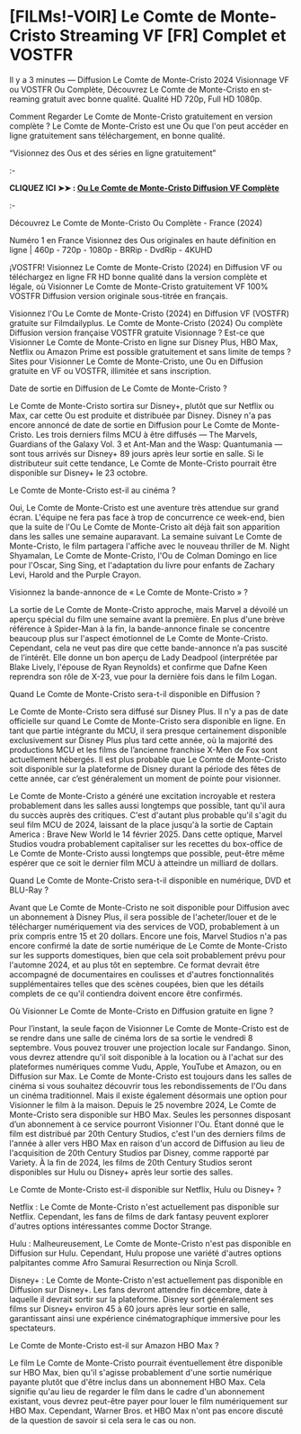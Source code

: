# [FILMs!-VOIR] Le Comte de Monte-Cristo Streaming VF [FR] Complet et VOSTFR
Il y a 3 minutes — Diffusion Le Comte de Monte-Cristo 2024 Visionnage VF ou VOSTFR Ou Complète, Découvrez Le Comte de Monte-Cristo en st-reaming gratuit avec bonne qualité. Qualité HD 720p, Full HD 1080p.

Comment Regarder Le Comte de Monte-Cristo gratuitement en version complète ? Le Comte de Monte-Cristo est une Ou que l'on peut accéder en ligne gratuitement sans téléchargement, en bonne qualité.

“Visionnez des Ous et des séries en ligne gratuitement”

:-

**CLIQUEZ ICI ➤➤ : [Ou Le Comte de Monte-Cristo Diffusion VF Complète](https://t.co/ehrqXVsuOw)**

:-

Découvrez Le Comte de Monte-Cristo Ou Complète - France (2024)

Numéro 1 en France Visionnez des Ous originales en haute définition en ligne | 460p - 720p - 1080p - BRRip - DvdRip - 4KUHD

¡VOSTFR! Visionnez Le Comte de Monte-Cristo (2024) en Diffusion VF ou téléchargez en ligne FR HD bonne qualité dans la version complète et légale, où Visionner Le Comte de Monte-Cristo gratuitement VF 100% VOSTFR Diffusion version originale sous-titrée en français.

Visionnez l'Ou Le Comte de Monte-Cristo (2024) en Diffusion VF (VOSTFR) gratuite sur Filmdailyplus. Le Comte de Monte-Cristo (2024) Ou complète Diffusion version française VOSTFR gratuite Visionnage ? Est-ce que Visionner Le Comte de Monte-Cristo en ligne sur Disney Plus, HBO Max, Netflix ou Amazon Prime est possible gratuitement et sans limite de temps ? Sites pour Visionner Le Comte de Monte-Cristo, une Ou en Diffusion gratuite en VF ou VOSTFR, illimitée et sans inscription.

Date de sortie en Diffusion de Le Comte de Monte-Cristo ?

Le Comte de Monte-Cristo sortira sur Disney+, plutôt que sur Netflix ou Max, car cette Ou est produite et distribuée par Disney. Disney n'a pas encore annoncé de date de sortie en Diffusion pour Le Comte de Monte-Cristo. Les trois derniers films MCU à être diffusés — The Marvels, Guardians of the Galaxy Vol. 3 et Ant-Man and the Wasp: Quantumania — sont tous arrivés sur Disney+ 89 jours après leur sortie en salle. Si le distributeur suit cette tendance, Le Comte de Monte-Cristo pourrait être disponible sur Disney+ le 23 octobre.

Le Comte de Monte-Cristo est-il au cinéma ?

Oui, Le Comte de Monte-Cristo est une aventure très attendue sur grand écran. L'équipe ne fera pas face à trop de concurrence ce week-end, bien que la suite de l'Ou Le Comte de Monte-Cristo ait déjà fait son apparition dans les salles une semaine auparavant. La semaine suivant Le Comte de Monte-Cristo, le film partagera l'affiche avec le nouveau thriller de M. Night Shyamalan, Le Comte de Monte-Cristo, l'Ou de Colman Domingo en lice pour l'Oscar, Sing Sing, et l'adaptation du livre pour enfants de Zachary Levi, Harold and the Purple Crayon.

Visionnez la bande-annonce de « Le Comte de Monte-Cristo » ?

La sortie de Le Comte de Monte-Cristo approche, mais Marvel a dévoilé un aperçu spécial du film une semaine avant la première. En plus d'une brève référence à Spider-Man à la fin, la bande-annonce finale se concentre beaucoup plus sur l'aspect émotionnel de Le Comte de Monte-Cristo. Cependant, cela ne veut pas dire que cette bande-annonce n’a pas suscité de l’intérêt. Elle donne un bon aperçu de Lady Deadpool (interprétée par Blake Lively, l'épouse de Ryan Reynolds) et confirme que Dafne Keen reprendra son rôle de X-23, vue pour la dernière fois dans le film Logan.

Quand Le Comte de Monte-Cristo sera-t-il disponible en Diffusion ?

Le Comte de Monte-Cristo sera diffusé sur Disney Plus. Il n'y a pas de date officielle sur quand Le Comte de Monte-Cristo sera disponible en ligne. En tant que partie intégrante du MCU, il sera presque certainement disponible exclusivement sur Disney Plus plus tard cette année, où la majorité des productions MCU et les films de l’ancienne franchise X-Men de Fox sont actuellement hébergés. Il est plus probable que Le Comte de Monte-Cristo soit disponible sur la plateforme de Disney durant la période des fêtes de cette année, car c’est généralement un moment de pointe pour visionner.

Le Comte de Monte-Cristo a généré une excitation incroyable et restera probablement dans les salles aussi longtemps que possible, tant qu'il aura du succès auprès des critiques. C'est d'autant plus probable qu'il s'agit du seul film MCU de 2024, laissant de la place jusqu'à la sortie de Captain America : Brave New World le 14 février 2025. Dans cette optique, Marvel Studios voudra probablement capitaliser sur les recettes du box-office de Le Comte de Monte-Cristo aussi longtemps que possible, peut-être même espérer que ce soit le dernier film MCU à atteindre un milliard de dollars.

Quand Le Comte de Monte-Cristo sera-t-il disponible en numérique, DVD et BLU-Ray ?

Avant que Le Comte de Monte-Cristo ne soit disponible pour Diffusion avec un abonnement à Disney Plus, il sera possible de l'acheter/louer et de le télécharger numériquement via des services de VOD, probablement à un prix compris entre 15 et 20 dollars. Encore une fois, Marvel Studios n'a pas encore confirmé la date de sortie numérique de Le Comte de Monte-Cristo sur les supports domestiques, bien que cela soit probablement prévu pour l'automne 2024, et au plus tôt en septembre. Ce format devrait être accompagné de documentaires en coulisses et d'autres fonctionnalités supplémentaires telles que des scènes coupées, bien que les détails complets de ce qu'il contiendra doivent encore être confirmés.

Où Visionner Le Comte de Monte-Cristo en Diffusion gratuite en ligne ?

Pour l’instant, la seule façon de Visionner Le Comte de Monte-Cristo est de se rendre dans une salle de cinéma lors de sa sortie le vendredi 8 septembre. Vous pouvez trouver une projection locale sur Fandango. Sinon, vous devrez attendre qu'il soit disponible à la location ou à l'achat sur des plateformes numériques comme Vudu, Apple, YouTube et Amazon, ou en Diffusion sur Max. Le Comte de Monte-Cristo est toujours dans les salles de cinéma si vous souhaitez découvrir tous les rebondissements de l'Ou dans un cinéma traditionnel. Mais il existe également désormais une option pour Visionner le film à la maison. Depuis le 25 novembre 2024, Le Comte de Monte-Cristo sera disponible sur HBO Max. Seules les personnes disposant d’un abonnement à ce service pourront Visionner l'Ou. Étant donné que le film est distribué par 20th Century Studios, c'est l'un des derniers films de l'année à aller vers HBO Max en raison d'un accord de Diffusion au lieu de l'acquisition de 20th Century Studios par Disney, comme rapporté par Variety. À la fin de 2024, les films de 20th Century Studios seront disponibles sur Hulu ou Disney+ après leur sortie des salles.

Le Comte de Monte-Cristo est-il disponible sur Netflix, Hulu ou Disney+ ?

Netflix : Le Comte de Monte-Cristo n'est actuellement pas disponible sur Netflix. Cependant, les fans de films de dark fantasy peuvent explorer d'autres options intéressantes comme Doctor Strange.

Hulu : Malheureusement, Le Comte de Monte-Cristo n'est pas disponible en Diffusion sur Hulu. Cependant, Hulu propose une variété d'autres options palpitantes comme Afro Samurai Resurrection ou Ninja Scroll.

Disney+ : Le Comte de Monte-Cristo n'est actuellement pas disponible en Diffusion sur Disney+. Les fans devront attendre fin décembre, date à laquelle il devrait sortir sur la plateforme. Disney sort généralement ses films sur Disney+ environ 45 à 60 jours après leur sortie en salle, garantissant ainsi une expérience cinématographique immersive pour les spectateurs.

Le Comte de Monte-Cristo est-il sur Amazon HBO Max ?

Le film Le Comte de Monte-Cristo pourrait éventuellement être disponible sur HBO Max, bien qu'il s'agisse probablement d'une sortie numérique payante plutôt que d'être inclus dans un abonnement HBO Max. Cela signifie qu'au lieu de regarder le film dans le cadre d'un abonnement existant, vous devrez peut-être payer pour louer le film numériquement sur HBO Max. Cependant, Warner Bros. et HBO Max n'ont pas encore discuté de la question de savoir si cela sera le cas ou non.

